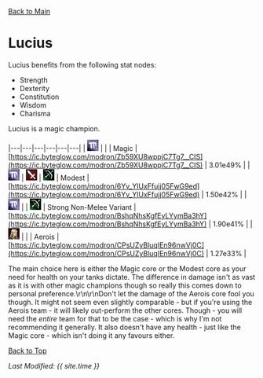 [Back to Main](..\index.md)

# Lucius

Lucius benefits from the following stat nodes:

* Strength
* Dexterity
* Constitution
* Wisdom
* Charisma

Lucius is a magic champion.

|---|---|---|---|---|---|
| ![Magic Icon](images\magic.png) |   |   | Magic  | [https://ic.byteglow.com/modron/Zb59XU8wppjC7Tg7__CIS](https://ic.byteglow.com/modron/Zb59XU8wppjC7Tg7__CIS) | 3.01e49% |
| ![Magic Icon](images\magic.png) | ![Melee Icon](images\melee.png) | ![Ranged Icon](images\ranged.png) | Modest  | [https://ic.byteglow.com/modron/6Yv_YlUxFfujj05FwG9ed](https://ic.byteglow.com/modron/6Yv_YlUxFfujj05FwG9ed) | 1.50e42% |
| ![Magic Icon](images\magic.png) |   | ![Ranged Icon](images\ranged.png) | Strong Non-Melee Variant | [https://ic.byteglow.com/modron/BshqNhsKgfEyLYymBa3hY](https://ic.byteglow.com/modron/BshqNhsKgfEyLYymBa3hY) | 1.90e41% |
| ![Lucius Icon](images\lucius.png) |   |   | Aerois  | [https://ic.byteglow.com/modron/CPsUZyBluqIEn96nwVj0C](https://ic.byteglow.com/modron/CPsUZyBluqIEn96nwVj0C) | 1.27e33% |

The main choice here is either the Magic core or the Modest core as your need for health on your tanks dictate. The difference in damage isn't as vast as it is with other magic champions though so really this comes down to personal preference.\r\n\r\nDon't let the damage of the Aerois core fool you though. It might not seem even slightly comparable - but if you're using the Aerois team - it will likely out-perform the other cores. Though - you will need the *entire* team for that to be the case - which is why I'm not recommending it generally. It also doesn't have any health - just like the Magic core - which isn't doing it any favours either.

[Back to Top](#top)

*Last Modified: {{ site.time }}*